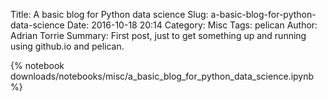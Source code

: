 Title: A basic blog for Python data science
Slug: a-basic-blog-for-python-data-science
Date: 2016-10-18 20:14
Category: Misc
Tags: pelican
Author: Adrian Torrie
Summary: First post, just to get something up and running using github.io and pelican.

{% notebook downloads/notebooks/misc/a_basic_blog_for_python_data_science.ipynb %}
